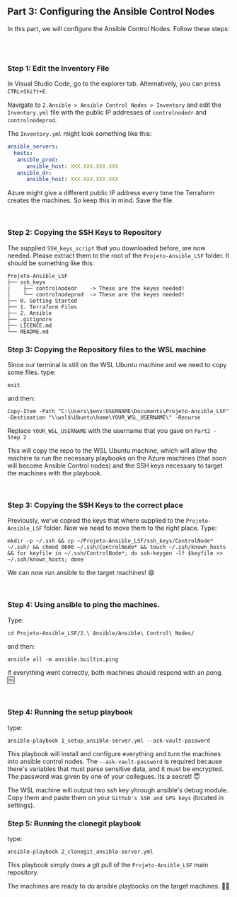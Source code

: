 ## Part 3: Configuring the Ansible Control Nodes

In this part, we will configure the Ansible Control Nodes. Follow these steps:

<br/>
<br/>

### Step 1: Edit the Inventory File
In Visual Studio Code, go to the explorer tab. Alternatively, you can press `CTRL+Shift+E`. <p>
Navigate to `2.Ansible > Ansible Control Nodes > Inventory` and edit the `Inventory.yml` file with the public IP addresses of `controlnodedr` and `controlnodeprod`.

The `Inventory.yml` might look something like this:
```yaml
ansible_servers: 
  hosts:
   ansible_prod:
      ansible_host: XXX.XXX.XXX.XXX
   ansible_dr: 
      ansible_host: XXX.XXX.XXX.XXX
```
Azure might give a different public IP address every time the Terraform creates the machines. So keep this in mind. Save the file.

<br/>      

### Step 2: Copying the SSH Keys to Repository 
The supplied `SSH_keys_script` that you downloaded before, are now needed.
Please extract them to the root of the `Projeto-Ansible_LSF` folder.
It should be something like this:
```
Projeto-Ansible_LSF
├── ssh_keys  
|    ├── controlnodedr    -> These are the keyes needed!
|    └── controlnodeprod  -> These are the keyes needed!
├── 0. Getting Started 
├── 1. Terraform Files 
├── 2. Ansible 
├── .gitignore 
├── LICENCE.md 
└── README.md
```

### Step 3: Copying the Repository files to the WSL machine

Since our terminal is still on the WSL Ubuntu machine and we need to copy some files. type:
```
exit
```
and then:
```
Copy-Item -Path "C:\Users\$env:USERNAME\Documents\Projeto-Ansible_LSF" -Destination "\\wsl$\Ubuntu\home\YOUR_WSL_USERNAME\" -Recurse
```
Replace `YOUR_WSL_USERNAME` with the username that you gave on `Part2 - Step 2` <p>
This will copy the repo to the WSL Ubuntu machine, which will allow the machine to run the necessary playbooks on the Azure machines (that soon will become Ansible Control nodes) and the SSH keys necessary to target the machines with the playbook.

<br/>

### Step 3: Copying the SSH Keys to the correct place
Previously, we've copied the keys that where supplied to the `Projeto-Ansible_LSF` folder. Now we need to move them to the right place. Type:

```
mkdir -p ~/.ssh && cp ~/Projeto-Ansible_LSF/ssh_keys/ControlNode* ~/.ssh/ && chmod 0600 ~/.ssh/ControlNode* && touch ~/.ssh/known_hosts && for keyfile in ~/.ssh/ControlNode*; do ssh-keygen -lf $keyfile >> ~/.ssh/known_hosts; done
```
We can now run ansible to the target machines! :smile:

<br/>

### Step 4: Using ansible to ping the machines.

Type:
```
cd Projeto-Ansible_LSF/2.\ Ansible/Ansible\ Control\ Nodes/
```
and then:
```
ansible all -m ansible.builtin.ping 
```
If everything went correctly, both machines should respond with an pong. :cool:

<br/>

### Step 4: Running the setup playbook
type:
```
ansible-playbook 1_setup_ansible-server.yml --ask-vault-password
```
This playbook will install and configure everything and turn the machines into ansible control nodes. 
The `--ask-vault-password` is required because there's variables that must parse sensitive data, and it must be encrypted.
The password was given by one of your collegues. Its a secret! :innocent:

The WSL machine will output two ssh key yhrough ansible's debug module.
Copy them and paste them on your `Github's SSH and GPG keys` (located in settings).

### Step 5: Running the clonegit playbook
type:
```
ansible-playbook 2_clonegit_ansible-server.yml
```

This playbook simply does a git pull of the `Projeto-Ansible_LSF` main repository.

The machines are ready to do ansible playbooks on the target machines. 🎉:partying_face:

